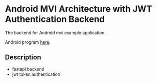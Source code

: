 # Android MVI Architecture with JWT Authentication Backend


The backend for Android mvi example application. 

Android program [here](https://github.com/termtate/mvi).

## Description
- fastapi backend
- jwt token authentication
